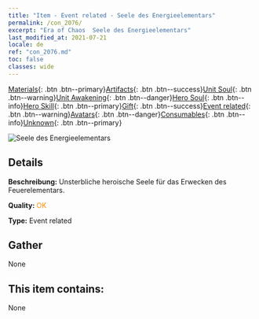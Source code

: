 ```yaml
---
title: "Item - Event related - Seele des Energieelementars"
permalink: /con_2076/
excerpt: "Era of Chaos  Seele des Energieelementars"
last_modified_at: 2021-07-21
locale: de
ref: "con_2076.md"
toc: false
classes: wide
---
```

 [Materials](/ItemsDE/){: .btn .btn--primary}[Artifacts](/ItemsDE/Artifacts/){: .btn .btn--success}[Unit Soul](/ItemsDE/UnitSoul/){: .btn .btn--warning}[Unit Awakening](/ItemsDE/UnitAwakening/){: .btn .btn--danger}[Hero Soul](/ItemsDE/HeroSoul/){: .btn .btn--info}[Hero Skill](/ItemsDE/HeroSkill/){: .btn .btn--primary}[Gift](/ItemsDE/Gift/){: .btn .btn--success}[Event related](/ItemsDE/Events/){: .btn .btn--warning}[Avatars](/ItemsDE/Avatars/){: .btn .btn--danger}[Consumables](/ItemsDE/Consumables/){: .btn .btn--info}[Unknown](/ItemsDE/Unknown/){: .btn .btn--primary}

 ![Seele des Energieelementars](/images/t/juexing_904.png)

## Details
 **Beschreibung:** Unsterbliche heroische Seele für das Erwecken des Feuerelementars.

 **Quality:** <span style="color: #FF8C00">OK</span>

 **Type:** Event related

## Gather

  None

## This item contains:

  None

